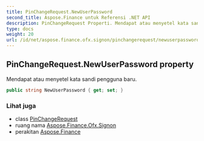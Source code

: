 ```yaml
---
title: PinChangeRequest.NewUserPassword
second_title: Aspose.Finance untuk Referensi .NET API
description: PinChangeRequest Properti. Mendapat atau menyetel kata sandi pengguna baru.
type: docs
weight: 20
url: /id/net/aspose.finance.ofx.signon/pinchangerequest/newuserpassword/
---
```

## PinChangeRequest.NewUserPassword property

Mendapat atau menyetel kata sandi pengguna baru.

```csharp
public string NewUserPassword { get; set; }
```

### Lihat juga

* class [PinChangeRequest](../)
* ruang nama [Aspose.Finance.Ofx.Signon](../../pinchangerequest/)
* perakitan [Aspose.Finance](../../../)



